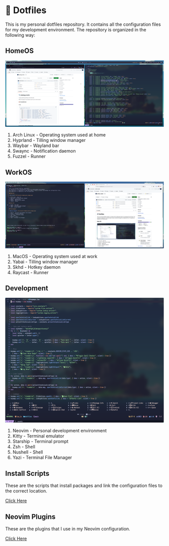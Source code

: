 # 📁 Dotfiles

This is my personal dotfiles repository.
It contains all the configuration files for my development environment.
The repository is organized in the following way:

## HomeOS

![Main Environment Image](./etc/assets/readme_main_image.png)

1. Arch Linux - Operating system used at home
1. Hyprland - Tilling window manager
1. Waybar - Wayland bar
1. Swaync - Notification daemon
1. Fuzzel - Runner

## WorkOS

![Work Environment Image](./etc/assets/readme_work_image.png)

1. MacOS - Operating system used at work
1. Yabai - Tilling window manager
1. Skhd - Hotkey daemon
1. Raycast - Runner

## Development

![Neovim Image](./etc/assets/readme_neovim_image.png)

1. Neovim - Personal development environment
1. Kitty - Terminal emulator
1. Starship - Terminal prompt
1. Zsh - Shell
1. Nushell - Shell
1. Yazi - Terminal File Manager

## Install Scripts

These are the scripts that install packages and link the configuration files to the correct location.

[Click Here](https://github.com/JimmyTranDev/dotfiles-stable/tree/main/etc/scripts)

## Neovim Plugins

These are the plugins that I use in my Neovim configuration.

[Click Here](https://github.com/JimmyTranDev/dotfiles-stable/tree/main/src/nvim/lua/plugins)
